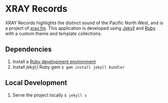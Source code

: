 # XRAY Records

XRAY Records highlights the distinct sound of the Pacific North West, and is a project of <a href="https://xray.fm">xray.fm</a>. This application is developed using <a href="https://jekyllrb.com/">Jekyll</a> and <a href="https://www.ruby-lang.org/en/">Ruby</a> with a custom theme and template collections.

## Dependencies

1. Install a <a href="https://jekyllrb.com/docs/installation/">Ruby development environment</a>
2. Install jekyl;l Ruby gem `$ gem install jekyll bundler`

## Local Development

1. Serve the project locally `$ jekyll s`
